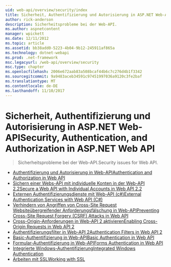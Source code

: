 ```yaml
---
uid: web-api/overview/security/index
title: Sicherheit, Authentifizierung und Autorisierung in ASP.NET Web-API | Microsoft Docs
author: rick-anderson
description: Sicherheitsprobleme bei der Web-API.
ms.author: aspnetcontent
manager: wpickett
ms.date: 12/11/2012
ms.topic: article
ms.assetid: bb38add0-5223-4b04-9b12-245911af865a
ms.technology: dotnet-webapi
ms.prod: .net-framework
msc.legacyurl: /web-api/overview/security
msc.type: chapter
ms.openlocfilehash: 2006e672aab83a508bcaf44b6c7c276d4b1f3342
ms.sourcegitcommit: 9a9483aceb34591c97451997036a9120c3fe2baf
ms.translationtype: MT
ms.contentlocale: de-DE
ms.lasthandoff: 11/10/2017
---
```

<a name="security-authentication-and-authorization-in-aspnet-web-api"></a><span data-ttu-id="8371b-103">Sicherheit, Authentifizierung und Autorisierung in ASP.NET Web-API</span><span class="sxs-lookup"><span data-stu-id="8371b-103">Security, Authentication, and Authorization in ASP.NET Web API</span></span>
====================
> <span data-ttu-id="8371b-104">Sicherheitsprobleme bei der Web-API.</span><span class="sxs-lookup"><span data-stu-id="8371b-104">Security issues for Web API.</span></span>


- [<span data-ttu-id="8371b-105">Authentifizierung und Autorisierung in Web-API</span><span class="sxs-lookup"><span data-stu-id="8371b-105">Authentication and Authorization in Web API</span></span>](authentication-and-authorization-in-aspnet-web-api.md)
- [<span data-ttu-id="8371b-106">Sichern einer Webs-API mit individuelle Konten in der Web-API 2.2</span><span class="sxs-lookup"><span data-stu-id="8371b-106">Secure a Web API with Individual Accounts in Web API 2.2</span></span>](individual-accounts-in-web-api.md)
- [<span data-ttu-id="8371b-107">Externen Authentifizierungsdienste mit Web-API (c#)</span><span class="sxs-lookup"><span data-stu-id="8371b-107">External Authentication Services with Web API (C#)</span></span>](external-authentication-services.md)
- [<span data-ttu-id="8371b-108">Verhindern von Angriffen von Cross-Site Request Websiteübergreifender Anforderungsfälschung in Web-API</span><span class="sxs-lookup"><span data-stu-id="8371b-108">Preventing Cross-Site Request Forgery (CSRF) Attacks in Web API</span></span>](preventing-cross-site-request-forgery-csrf-attacks.md)
- [<span data-ttu-id="8371b-109">Cross-Origin-Anforderungen in Web-API 2 aktivieren</span><span class="sxs-lookup"><span data-stu-id="8371b-109">Enabling Cross-Origin Requests in Web API 2</span></span>](enabling-cross-origin-requests-in-web-api.md)
- [<span data-ttu-id="8371b-110">Authentifizierungsfilter in Web-API 2</span><span class="sxs-lookup"><span data-stu-id="8371b-110">Authentication Filters in Web API 2</span></span>](authentication-filters.md)
- [<span data-ttu-id="8371b-111">Basic-Authentifizierung in Web-API</span><span class="sxs-lookup"><span data-stu-id="8371b-111">Basic Authentication in Web API</span></span>](basic-authentication.md)
- [<span data-ttu-id="8371b-112">Formular-Authentifizierung in Web-API</span><span class="sxs-lookup"><span data-stu-id="8371b-112">Forms Authentication in Web API</span></span>](forms-authentication.md)
- [<span data-ttu-id="8371b-113">Integrierte Windows-Authentifizierung</span><span class="sxs-lookup"><span data-stu-id="8371b-113">Integrated Windows Authentication</span></span>](integrated-windows-authentication.md)
- [<span data-ttu-id="8371b-114">Arbeiten mit SSL</span><span class="sxs-lookup"><span data-stu-id="8371b-114">Working with SSL</span></span>](working-with-ssl-in-web-api.md)
